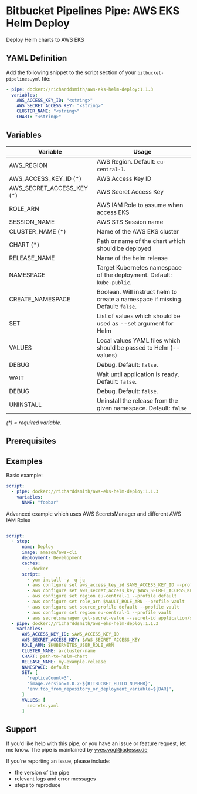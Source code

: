 # Bitbucket Pipelines Pipe: AWS EKS Helm Deploy

Deploy Helm charts to AWS EKS

## YAML Definition

Add the following snippet to the script section of your `bitbucket-pipelines.yml` file:

```yaml
- pipe: docker://richarddsmith/aws-eks-helm-deploy:1.1.3
  variables:
    AWS_ACCESS_KEY_ID: "<string>"
    AWS_SECRET_ACCESS_KEY: "<string>"
    CLUSTER_NAME: "<string>"
    CHART: "<string>"
```

## Variables

| Variable                  | Usage                                                                  |
| ------------------------- | ---------------------------------------------------------------------- |
| AWS_REGION                | AWS Region. Default: `eu-central-1`. |
| AWS_ACCESS_KEY_ID (*)     | AWS Access Key ID |
| AWS_SECRET_ACCESS_KEY (*) | AWS Secret Access Key |
| ROLE_ARN                  | AWS IAM Role to assume when access EKS |
| SESSION_NAME              | AWS STS Session name |
| CLUSTER_NAME (*)          | Name of the AWS EKS cluster |
| CHART (*)                 | Path or name of the chart which should be deployed |
| RELEASE_NAME              | Name of the helm release |
| NAMESPACE                 | Target Kubernetes namespace of the deployment. Default: `kube-public`. |
| CREATE_NAMESPACE          | Boolean. Will instruct helm to create a namespace if missing. Default: `false`. |
| SET                       | List of values which should be used as --set argument for Helm |
| VALUES                    | Local values YAML files which should be passed to Helm (--values) |
| DEBUG                     | Debug. Default: `false`. |
| WAIT                      | Wait until application is ready. Default: `false`. |
| DEBUG                     | Debug. Default: `false`. |
| UNINSTALL                 | Uninstall the release from the given namespace. Default: `false` |

_(*) = required variable._

## Prerequisites

## Examples

Basic example:

```yaml
script:
  - pipe: docker://richarddsmith/aws-eks-helm-deploy:1.1.3
    variables:
      NAME: "foobar"
```

Advanced example which uses AWS SecretsManager and different AWS IAM Roles

```yaml

script:
  - step:
      name: Deploy
      image: amazon/aws-cli
      deployment: Development
      caches:
        - docker
      script:
        - yum install -y -q jq
        - aws configure set aws_access_key_id $AWS_ACCESS_KEY_ID --profile default
        - aws configure set aws_secret_access_key $AWS_SECRET_ACCESS_KEY --profile default
        - aws configure set region eu-central-1 --profile default
        - aws configure set role_arn $VAULT_ROLE_ARN --profile vault
        - aws configure set source_profile default --profile vault
        - aws configure set region eu-central-1 --profile vault
        - aws secretsmanager get-secret-value --secret-id application/secret --profile vault | jq -r ".SecretString" > secrets.yaml
  - pipe: docker://richarddsmith/aws-eks-helm-deploy:1.1.3
    variables:
      AWS_ACCESS_KEY_ID: $AWS_ACCESS_KEY_ID
      AWS_SECRET_ACCESS_KEY: $AWS_SECRET_ACCESS_KEY
      ROLE_ARN: $KUBERNETES_USER_ROLE_ARN
      CLUSTER_NAME: a-cluster-name
      CHART: path-to-helm-chart
      RELEASE_NAME: my-example-release
      NAMESPACE: default
      SET: [
        'replicaCount=3',
        'image.version=1.0.2-${BITBUCKET_BUILD_NUMBER}',
        'env.foo_from_repository_or_deployment_variable=${BAR}',
      ]
      VALUES: [
        secrets.yaml
      ]

```

## Support
If you’d like help with this pipe, or you have an issue or feature request, let me know.
The pipe is maintained by yves.vogl@adesso.de

If you’re reporting an issue, please include:

- the version of the pipe
- relevant logs and error messages
- steps to reproduce
